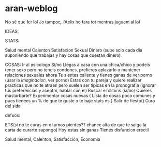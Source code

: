 # aran-weblog



No sé que fer lol
Jo tampoc, l'Aelix ho fara tot mentras juguem al lol






IDEAS:

STATS:

Salud mental
Calenton
Satisfacion Sexual
Dinero (sube solo cada dia suponiendo que trabajas y hay cosas que cuestan dinero).



COSAS:
Ir al psicologo Si/no
Llegas a casa con una chica/chico y podeis tener sexo pero no teneis condones, prefieres aplazarlo o mantener relaciones sexuales ahora
Te sientes caliente y tienes ganas de ver porno (usar la *imaginacion*, ver porno)
Estas con tu pareja y quiere realizar practicas que no te atraen pero suelen ser tipicas en la pronografia (ignorar tus preferencias y aceptar, hablar con el)
Buscar el clitoris (si/no)
Quieres masturbarte?
Experimentar cosas nuevas {
Lista de cosas poco comunes y pues tienees un % de que te guste o te baje stats ns
}
Salir de fiesta()
Cura del sida




defuos:

ETS(si no te curas en x turnos pierdes?? chance alta de que te salga la carta de curarte supongo)
Hoy estas sin ganas
Tienes disfuncion erectil 










Salud mental, 
Calenton,
Satisfacción,
Economia